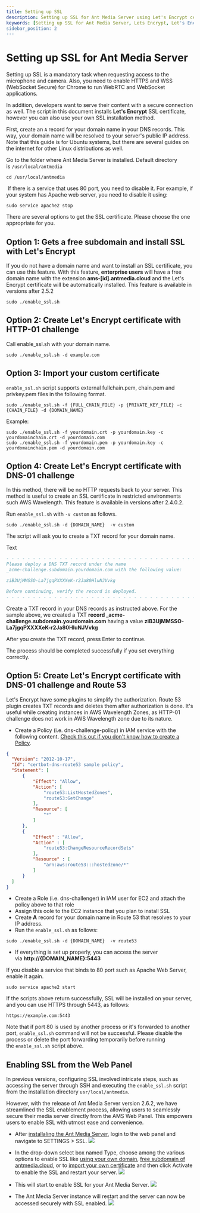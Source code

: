 ```yaml
---
title: Setting up SSL
description: Setting up SSL for Ant Media Server using Let's Encrypt certificate.
keywords: [Setting up SSL for Ant Media Server, Lets Encrypt, Let's Encrypt Certificate, Ant Media Server Documentation, Ant Media Server Tutorials, SSL]
sidebar_position: 2
---
```


# Setting up SSL for Ant Media Server

Setting up SSL is a mandatory task when requesting access to the microphone and camera. Also, you need to enable HTTPS and WSS (WebSocket Secure) for Chrome to run WebRTC and WebSocket applications.

In addition, developers want to serve their content with a secure connection as well. The script in this document installs **Let's Encrypt** SSL certificate, however you can also use your own SSL installation method.

First, create an `A` record for your domain name in your DNS records. This way, your domain name will be resolved to your server's public IP address. Note that this guide is for Ubuntu systems, but there are several guides on the internet for other Linux distributions as well.

Go to the folder where Ant Media Server is installed. Default directory is `/usr/local/antmedia`

```shell
cd /usr/local/antmedia
```

 If there is a service that uses 80 port, you need to disable it. For example, if your system has Apache web server, you need to disable it using:

```shell
sudo service apache2 stop
```

There are several options to get the SSL certificate. Please choose the one appropriate for you.

## Option 1: Gets a free subdomain and install SSL with Let's Encrypt

If you do not have a domain name and want to install an SSL certificate, you can use this feature. With this feature, **enterprise users** will have a free domain name with the extension **ams-[id].antmedia.cloud** and the Let's Encrypt certificate will be automatically installed. This feature is available in versions after 2.5.2

```shell
sudo ./enable_ssl.sh
```

## Option 2: Create Let's Encrypt certificate with HTTP-01 challenge

Call enable_ssl.sh with your domain name.

```shell
sudo ./enable_ssl.sh -d example.com
```

## Option 3: Import your custom certificate

`enable_ssl.sh` script supports external fullchain.pem, chain.pem and privkey.pem files in the following format.

```shell
sudo ./enable_ssl.sh -f {FULL_CHAIN_FILE} -p {PRIVATE_KEY_FILE} -c {CHAIN_FILE} -d {DOMAIN_NAME} 
```

Example:

```shell
sudo ./enable_ssl.sh -f yourdomain.crt -p yourdomain.key -c yourdomainchain.crt -d yourdomain.com
sudo ./enable_ssl.sh -f yourdomain.pem -p yourdomain.key -c yourdomainchain.pem -d yourdomain.com
```

## Option 4: Create Let's Encrypt certificate with DNS-01 challenge

In this method, there will be no HTTP requests back to your server. This method is useful to create an SSL certificate in restricted environments such AWS Wavelength. This feature is available in versions after 2.4.0.2.

Run `enable_ssl.sh` with `-v custom` as follows.

```shell
sudo ./enable_ssl.sh -d {DOMAIN_NAME}  -v custom
```

The script will ask you to create a TXT record for your domain name.

Text

```comments
- - - - - - - - - - - - - - - - - - - - - - - - - - - - - - - - - - - - - - - -
Please deploy a DNS TXT record under the name
_acme-challenge.subdomain.yourdomain.com with the following value:

ziB3UjMMSSO-La7jgqPXXXXeK-r2Ja80HluNJVvkg

Before continuing, verify the record is deployed.
- - - - - - - - - - - - - - - - - - - - - - - - - - - - - - - - - - - - - - - -
```

Create a TXT record in your DNS records as instructed above. For the sample above, we created a TXT **record _acme-challenge.subdomain.yourdomain.com** having a value **ziB3UjMMSSO-La7jgqPXXXXeK-r2Ja80HluNJVvkg**

After you create the TXT record, press Enter to continue.

The process should be completed successfully if you set everything correctly.

## Option 5: Create Let's Encrypt certificate with DNS-01 challenge and Route 53

Let's Encrypt have some plugins to simplify the authorization. Route 53 plugin creates TXT records and deletes them after authorization is done. It's useful while creating instances in AWS Wavelength Zones, as HTTP-01 challenge does not work in AWS Wavelength zone due to its nature.

-   Create a Policy (i.e. dns-challenge-policy) in IAM service with the following content. [Check this out if you don't know how to create a Policy](https://docs.aws.amazon.com/apigateway/latest/developerguide/api-gateway-create-and-attach-iam-policy.html).


```json
{
  "Version": "2012-10-17",
  "Id": "certbot-dns-route53 sample policy",
  "Statement": [
      {
          "Effect": "Allow",
          "Action": [
              "route53:ListHostedZones",
              "route53:GetChange"
          ],
          "Resource": [
              "*"
          ]
      },
      {
          "Effect" : "Allow",
          "Action" : [
              "route53:ChangeResourceRecordSets"
          ],
          "Resource" : [
              "arn:aws:route53:::hostedzone/*"
          ]
      }
  ]
}
```

-   Create a Role (i.e. dns-challenger) in IAM user for EC2 and attach the policy above to that role
-   Assign this oole to the EC2 instance that you plan to install SSL
-   Create **A** record for your domain name in Route 53 that resolves to your IP address.
-   Run the `enable_ssl.sh` as follows:

```shell
sudo ./enable_ssl.sh -d {DOMAIN_NAME}  -v route53
```

-   If everything is set up properly, you can access the server via **http://{DOMAIN_NAME}:5443**

If you disable a service that binds to 80 port such as Apache Web Server, enable it again.

```shell
sudo service apache2 start
```

If the scripts above return successfully, SSL will be installed on your server, and you can use HTTPS through 5443, as follows:

```link
https://example.com:5443
```

Note that if port 80 is used by another process or it's forwarded to another port, `enable_ssl.sh` command will not be successful. Please disable the process or delete the port forwarding temporarily before running the `enable_ssl.sh` script above.

## Enabling SSL from the Web Panel
In previous versions, configuring SSL involved intricate steps, such as accessing the server through SSH and executing the `enable_ssl.sh` script from the installation directory `usr/local/antmedia`.

However, with the release of Ant Media Server version 2.6.2, we have streamlined the SSL enablement process, allowing users to seamlessly secure their media server directly from the AMS Web Panel. This empowers users to enable SSL with utmost ease and convenience.

- After [installaling the Ant Media Server](https://antmedia.io/docs/guides/installing-on-linux/installing-ams-on-linux/), login to the web panel and navigate to SETTINGS > SSL.
![](@site/static/img/ssl-webpanel/ssl-settings.png)

- In the drop-down select box named Type, choose among the various options to enable SSL like [using your own domain](https://antmedia.io/docs/guides/installing-on-linux/setting-up-ssl/#option-2-create-lets-encrypt-certificate-with-http-01-challenge), [free subdomain of antmedia.cloud](https://antmedia.io/docs/guides/installing-on-linux/setting-up-ssl/#option-1-gets-a-free-subdomain-and-install-ssl-with-lets-encrypt), or to [import your own certificate](https://antmedia.io/docs/guides/installing-on-linux/setting-up-ssl/#option-3-import-your-custom-certificate) and then click Activate to enable the SSL and restart your server.
![](@site/static/img/ssl-webpanel/ssl-options.png)

- This will start to enable SSL for your Ant Media Server.
![](@site/static/img/ssl-webpanel/enabling-ssl.png)

- The Ant Media Server instance will restart and the server can now be accessed securely with SSL enabled.
![](@site/static/img/ssl-webpanel/ssl-status.png)
